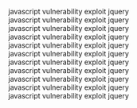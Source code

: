 javascript vulnerability exploit jquery  
javascript vulnerability exploit jquery  
javascript vulnerability exploit jquery  
javascript vulnerability exploit jquery  
javascript vulnerability exploit jquery  
javascript vulnerability exploit jquery  
javascript vulnerability exploit jquery  
javascript vulnerability exploit jquery  
javascript vulnerability exploit jquery  
javascript vulnerability exploit jquery  
javascript vulnerability exploit jquery
